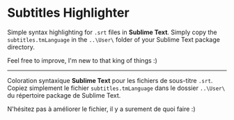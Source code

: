 # Subtitles Highlighter

Simple syntax highlighting for `.srt` files in **Sublime Text**.
Simply copy the `subtitles.tmLanguage` in the `..\User\` folder of your Sublime Text package directory.

Feel free to improve, I'm new to that king of things :)

----

Coloration syntaxique **Sublime Text** pour les fichiers de sous-titre `.srt`.
Copiez simplement le fichier `subtitles.tmLanguage` dans le dossier `..\User\` du répertoire package de Sublime Text.

N'hésitez pas à améliorer le fichier, il y a surement de quoi faire :)